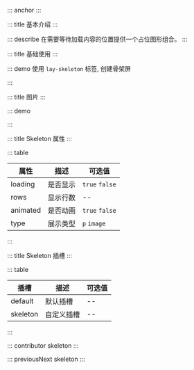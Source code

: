 ::: anchor
:::

::: title 基本介绍
:::

::: describe 在需要等待加载内容的位置提供一个占位图形组合。
:::

::: title 基础使用
:::

::: demo 使用 `lay-skeleton` 标签, 创建骨架屏

<template>
<div>
<div style="margin-bottom: 10px">
<lay-switch v-model="loading" onswitch-text="加载" unswitch-text="关闭"></lay-switch>
</div>
  <lay-skeleton :rows="4" :loading="loading" animated>
    <p style="margin-bottom: 18px">1 layui-vue , 基 于 vue 3.0 的 桌 面 端 组 件 库 , layui 的 另 一 种 呈 现 方 式</p>
    <p style="margin-bottom: 18px">2 layui-vue , 基 于 vue 3.0 的 桌 面 端 组 件 库 , layui 的 另 一 种 呈 现 方 式</p>
    <p style="margin-bottom: 18px">3 layui-vue , 基 于 vue 3.0 的 桌 面 端 组 件 库 , layui 的 另 一 种 呈 现 方 式</p>
    <p style="margin-bottom: 18px">4 layui-vue , 基 于 vue 3.0 的 桌 面 端 组 件 库 , layui 的 另 一 种 呈 现 方 式</p>
  </lay-skeleton>
</div>
</template>

<script>
import { ref } from 'vue';

export default {
  setup() {
    const loading = ref(true);
    return {
        loading,
    }
  }
}
</script>

:::

::: title 图片
:::


::: demo

<template>
<div>
<div style="margin-bottom: 10px">
<lay-switch v-model="loading" onswitch-text="加载" unswitch-text="关闭"></lay-switch>
</div>
  <lay-skeleton :loading="loading" animated>
        <template #skeleton>
            <lay-skeleton-item type="image"/>
            <lay-skeleton-item type="p" style="width: 240px"/>
        </template>
    <div class="img-content">
        <img src="https://portrait.gitee.com/uploads/avatars/user/1611/4835367_Jmysy_1578975358.png" />
        <p style="margin-top: 18px">一套开源免费且受众广泛的 Web UI 组件库</p>
    </div>
  </lay-skeleton>
</div>
</template>

<script>
import { ref } from 'vue';

export default {
  setup() {
    const loading = ref(true);
    return {
        loading,
    }
  }
}
</script>

<style>
    .img-content {
        width: 240px;
        height: 240px;
    }
</style>

:::

::: title Skeleton 属性
:::

::: table

| 属性  | 描述 | 可选值 |
| ----- | ---- | ------ |
| loading | 是否显示 | `true` `false`     |
| rows | 显示行数 | --     |
| animated | 是否动画 | `true` `false`    |
| type | 展示类型 | `p` `image`    |

:::

::: title Skeleton 插槽
:::

::: table

| 插槽   | 描述     | 可选值 |
| ------ | -------- | ------ |
| default| 默认插槽 | --     |
| skeleton | 自定义插槽 | --     |

:::

::: contributor skeleton
:::

::: previousNext skeleton
:::